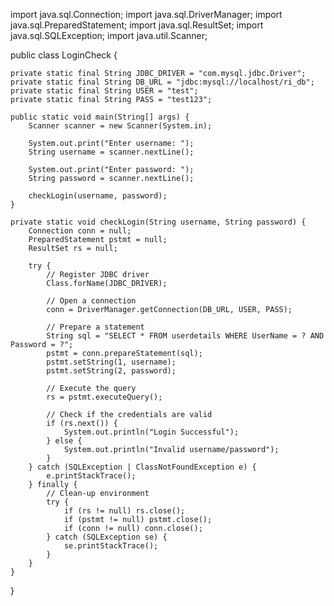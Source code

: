 import java.sql.Connection;
import java.sql.DriverManager;
import java.sql.PreparedStatement;
import java.sql.ResultSet;
import java.sql.SQLException;
import java.util.Scanner;

public class LoginCheck {

    private static final String JDBC_DRIVER = "com.mysql.jdbc.Driver";
    private static final String DB_URL = "jdbc:mysql://localhost/ri_db";
    private static final String USER = "test";
    private static final String PASS = "test123";

    public static void main(String[] args) {
        Scanner scanner = new Scanner(System.in);

        System.out.print("Enter username: ");
        String username = scanner.nextLine();

        System.out.print("Enter password: ");
        String password = scanner.nextLine();

        checkLogin(username, password);
    }

    private static void checkLogin(String username, String password) {
        Connection conn = null;
        PreparedStatement pstmt = null;
        ResultSet rs = null;

        try {
            // Register JDBC driver
            Class.forName(JDBC_DRIVER);

            // Open a connection
            conn = DriverManager.getConnection(DB_URL, USER, PASS);

            // Prepare a statement
            String sql = "SELECT * FROM userdetails WHERE UserName = ? AND Password = ?";
            pstmt = conn.prepareStatement(sql);
            pstmt.setString(1, username);
            pstmt.setString(2, password);

            // Execute the query
            rs = pstmt.executeQuery();

            // Check if the credentials are valid
            if (rs.next()) {
                System.out.println("Login Successful");
            } else {
                System.out.println("Invalid username/password");
            }
        } catch (SQLException | ClassNotFoundException e) {
            e.printStackTrace();
        } finally {
            // Clean-up environment
            try {
                if (rs != null) rs.close();
                if (pstmt != null) pstmt.close();
                if (conn != null) conn.close();
            } catch (SQLException se) {
                se.printStackTrace();
            }
        }
    }
}
